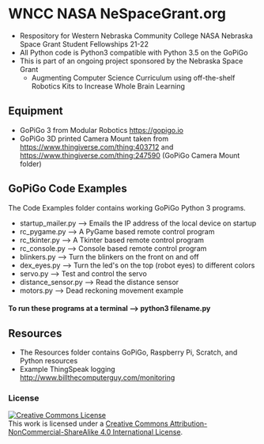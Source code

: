 # WNCC NASA NeSpaceGrant.org
- Respository for Western Nebraska Community College NASA Nebraska Space Grant Student Fellowships 21-22
- All Python code is Python3 compatible with Python 3.5 on the GoPiGo
- This is part of an ongoing project sponsored by the Nebraska Space Grant
  - Augmenting Computer Science Curriculum using off-the-shelf Robotics Kits to Increase Whole Brain Learning
## Equipment
- GoPiGo 3 from Modular Robotics https://gopigo.io
- GoPiGo 3D printed Camera Mount taken from https://www.thingiverse.com/thing:403712 and https://www.thingiverse.com/thing:247590 (GoPiGo Camera Mount folder)
## GoPiGo Code Examples
The Code Examples folder contains working GoPiGo Python 3 programs.
- startup_mailer.py --> Emails the IP address of the local device on startup
- rc_pygame.py --> A PyGame based remote control program
- rc_tkinter.py --> A Tkinter based remote control program
- rc_console.py --> Console based remote control program
- blinkers.py --> Turn the blinkers on the front on and off
- dex_eyes.py --> Turn the led's on the top (robot eyes) to different colors
- servo.py --> Test and control the servo
- distance_sensor.py --> Read the distance sensor
- motors.py --> Dead reckoning movement example
#### To run these programs at a terminal --> python3 filename.py
## Resources
- The Resources folder contains GoPiGo, Raspberry Pi, Scratch, and Python resources
- Example ThingSpeak logging http://www.billthecomputerguy.com/monitoring 
### License
<a rel="license" href="http://creativecommons.org/licenses/by-nc-sa/4.0/"><img alt="Creative Commons License" style="border-width:0" src="https://i.creativecommons.org/l/by-nc-sa/4.0/88x31.png" /></a><br />This work is licensed under a <a rel="license" href="http://creativecommons.org/licenses/by-nc-sa/4.0/">Creative Commons Attribution-NonCommercial-ShareAlike 4.0 International License</a>.
